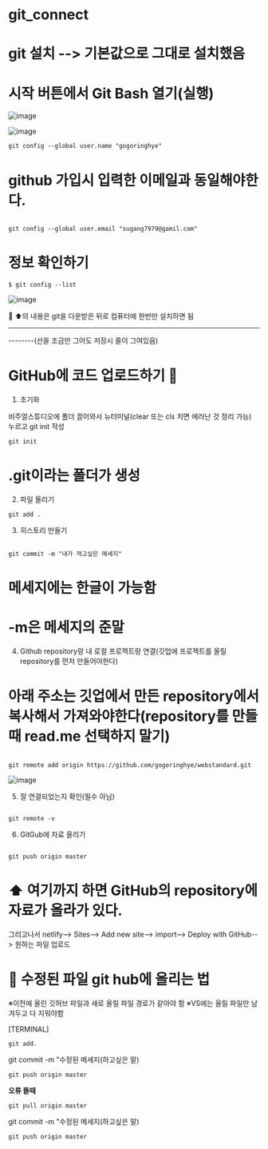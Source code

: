 # git_connect

# git 설치 --> 기본값으로 그대로 설치했음

# 시작 버튼에서 Git Bash 열기(실행)
![image](https://github.com/gogoringhye/git_connect/assets/145514996/35a9bc5e-f865-4089-aa6f-d5b45a778c10)

![image](https://github.com/gogoringhye/git_connect/assets/145514996/2f128e3b-0778-4127-baac-c974d0174f92)

```
git config --global user.name "gogoringhye"
```

# github 가입시 입력한 이메일과 동일해야한다.
```

git config --global user.email "sugang7979@gamil.com"
```

# 정보 확인하기
```
$ git config --list
```
![image](https://github.com/gogoringhye/git_connect/assets/145514996/a9e35240-2415-4c9f-9599-7b06f4cf6792)

👶 ⬆️의 내용은 git을 다운받은 뒤로 컴퓨터에 한번만 설치하면 됨

--------

--------(선을 조금만 그어도 저장시 줄이 그여있음)

# GitHub에 코드 업로드하기 🥶

1. 초기화

비주얼스튜디오에 폴더 끌어와서 뉴터미널(clear 또는 cls 치면 에러난 것 정리 가능) 누르고 git init 작성
```
git init
```

# .git이라는 폴더가 생성

2. 파일 올리기

```
git add .
```

3. 히스토리 만들기
```

git commit -m "내가 적고싶은 메세지" 
```
# 메세지에는 한글이 가능함
# -m은 메세지의 준말

4. Github repository랑 내 로컬 프로젝트랑 연결(깃업에 프로젝트를 올릴 repository를 먼저 만들어야한다)
# 아래 주소는 깃업에서 만든 repository에서 복사해서 가져와야한다(repository를 만들 때 read.me 선택하지 말기)

```

git remote add origin https://github.com/gogoringhye/webstandard.git
```
![image](https://github.com/gogoringhye/git_connect/assets/145514996/f67e899b-128d-471c-9605-9a601c634961)

5. 잘 연결되었는지 확인(필수 아님)
```

git remote -v
```

6. GitGub에 자료 올리기
```

git push origin master
```

# ⬆️ 여기까지 하면 GitHub의 repository에 자료가 올라가 있다.


그리고나서 netlify--> Sites--> Add new site--> import--> Deploy with GitHub--> 원하는 파일 업로드





# 👀 수정된 파일 git hub에 올리는 법
※이전에 올린 깃허브 파일과 새로 올릴 파일 경로가 같아야 함
※VS에는 올릴 파일만 남겨두고 다 지워야함


[TERMINAL]
```
git add.
```
git commit -m "수정된 메세지(하고싶은 말)
```
git push origin master
```
**오류 뜰때**
```
git pull origin master
```
git commit -m "수정된 메세지(하고싶은 말)
```
git push origin master
